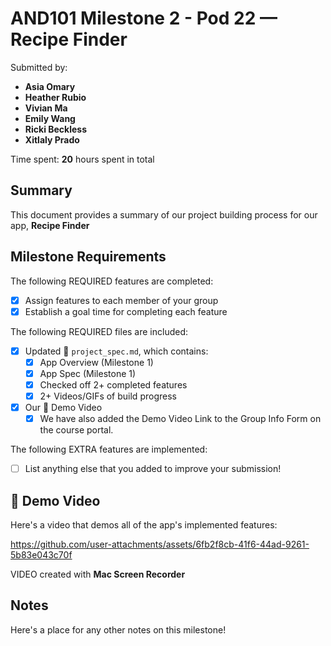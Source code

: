 <!-- (This is a comment) INSTRUCTIONS: Go through this page and fill out any **bolded** entries with their correct values.-->

# AND101 Milestone 2 - **Pod 22 — Recipe Finder**

Submitted by:
- **Asia Omary**
- **Heather Rubio**
- **Vivian Ma**
- **Emily Wang**
- **Ricki Beckless**
- **Xitlaly Prado**

Time spent: **20** hours spent in total

## Summary

This document provides a summary of our project building process for our app, **Recipe Finder**

## Milestone Requirements

<!-- Please be sure to change the [ ] to [x] for any features you completed.  If a feature is not checked [x], you might miss the points for that item! -->

The following REQUIRED features are completed:

- [x] Assign features to each member of your group
- [x] Establish a goal time for completing each feature

The following REQUIRED files are included:

- [x] Updated 📄 `project_spec.md`, which contains:
    - [x] App Overview (Milestone 1)
    - [x] App Spec (Milestone 1)
    - [x] Checked off 2+ completed features
    - [x] 2+ Videos/GIFs of build progress

- [x] Our 🎥 Demo Video
    - [x] We have also added the Demo Video Link to the Group Info Form on the course portal.

The following EXTRA features are implemented:

- [ ] List anything else that you added to improve your submission!

## 🎥 Demo Video

Here's a video that demos all of the app's implemented features:

https://github.com/user-attachments/assets/6fb2f8cb-41f6-44ad-9261-5b83e043c70f

VIDEO created with **Mac Screen Recorder**

## Notes

Here's a place for any other notes on this milestone!

